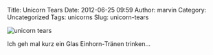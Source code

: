 Title: Unicorn Tears
Date: 2012-06-25 09:59
Author: marvin
Category: Uncategorized
Tags: unicorns
Slug: unicorn-tears

![unicorn tears]({filename}/images/0551_7b31_480.jpeg)

Ich geh mal kurz ein Glas Einhorn-Tränen trinken...

